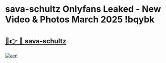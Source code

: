 # sava-schultz Onlyfans Leaked - New Video & Photos March 2025 !bqybk

# <h2><a href="https://lm628x.iuczelnia.edu.pl?title=sava-schultz&ref=bqybk">🔗👉 🔴 sava-schultz</a></h2>

[![acn](https://github.com/user-attachments/assets/0f9c940e-d8b0-45ae-aac7-cd30a18b3e1c)](https://lm628x.iuczelnia.edu.pl?title=sava-schultz&ref=bqybk)

